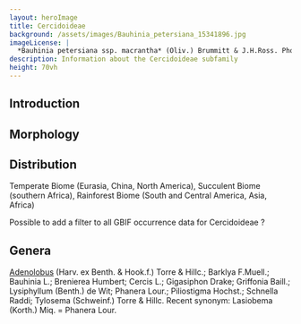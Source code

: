 ```yaml
---
layout: heroImage
title: Cercidoideae
background: /assets/images/Bauhinia_petersiana_15341896.jpg
imageLicense: |
  *Bauhinia petersiana ssp. macrantha* (Oliv.) Brummitt & J.H.Ross. Photo by Ryan van Huyssteen via [iNaturalist](https://www.gbif.org/occurrence/1838329045)
description: Information about the Cercidoideae subfamily
height: 70vh
---
```


## Introduction

## Morphology

## Distribution
Temperate Biome (Eurasia, China, North America), Succulent Biome (southern Africa), Rainforest Biome (South and Central America, Asia, Africa)

Possible to add a filter to all GBIF occurrence data for Cercidoideae ?

## Genera

[Adenolobus](http://www.plantsoftheworldonline.org/taxon/urn:lsid:ipni.org:names:21580-1) (Harv. ex Benth. & Hook.f.) Torre & Hillc.; Barklya F.Muell.; Bauhinia L.; Brenierea
Humbert; Cercis L.; Gigasiphon Drake; Griffonia Baill.; Lysiphyllum (Benth.) de Wit; Phanera Lour.; Piliostigma Hochst.; Schnella
Raddi; Tylosema (Schweinf.) Torre & Hillc.
Recent synonym: Lasiobema (Korth.) Miq. = Phanera Lour.
